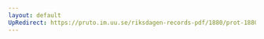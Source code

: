 ```yaml
---
layout: default
UpRedirect: https://pruto.im.uu.se/riksdagen-records-pdf/1880/prot-1880--ak--016.pdf
---
```

